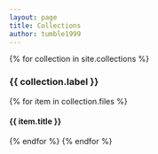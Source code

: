 ```yaml
---
layout: page
title: Collections
author: tumble1999
---
```


{% for collection in site.collections %}
<!-- {{collection-->
### {{ collection.label }}

{% for item in collection.files %}
#### {{ item.title }}
{% endfor %}
{% endfor %}
